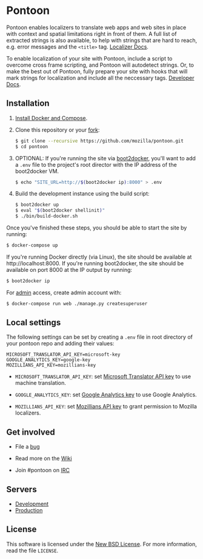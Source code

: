 Pontoon
=======
Pontoon enables localizers to translate web apps and web sites in place with context and spatial limitations right in front of them. A full list of extracted strings is also available, to help with strings that are hard to reach, e.g. error messages and the `<title>` tag. [Localizer Docs](https://developer.mozilla.org/en-US/docs/Localizing_with_Pontoon).

To enable localization of your site with Pontoon, include a script to overcome cross frame scripting, and Pontoon will autodetect strings. Or, to make the best out of Pontoon, fully prepare your site with hooks that will mark strings for localization and include all the neccessary tags. [Developer Docs](https://developer.mozilla.org/en-US/docs/Implementing_Pontoon_Mozilla).


Installation
------------
1. [Install Docker and Compose](https://docs.docker.com/compose/install/).

2. Clone this repository or your [fork](http://help.github.com/fork-a-repo/):

   ```sh
   $ git clone --recursive https://github.com/mozilla/pontoon.git
   $ cd pontoon
   ```

3. OPTIONAL: If you're running the site via [boot2docker](http://boot2docker.io/),
you'll want to add a `.env` file to the project's root director with the IP
address of the boot2docker VM.

   ```sh
   $ echo "SITE_URL=http://$(boot2docker ip):8000" > .env
   ```

4. Build the development instance using the build script:

   ```sh
   $ boot2docker up
   $ eval "$(boot2docker shellinit)"
   $ ./bin/build-docker.sh
   ```

Once you've finished these steps, you should be able to start the site by
running:

```sh
$ docker-compose up
```

If you're running Docker directly (via Linux), the site should be available at
http://localhost:8000. If you're running boot2docker, the site should be
available on port 8000 at the IP output by running:

```sh
$ boot2docker ip
```

For [admin](http://localhost:8000/admin/) access, create admin account with:

```sh
$ docker-compose run web ./manage.py createsuperuser
```


Local settings
--------------
The following settings can be set by creating a `.env` file in root directory of
your pontoon repo and adding their values:

```
MICROSOFT_TRANSLATOR_API_KEY=microsoft-key
GOOGLE_ANALYTICS_KEY=google-key
MOZILLIANS_API_KEY=mozillians-key
```

* `MICROSOFT_TRANSLATOR_API_KEY`: set [Microsoft Translator API key](http://msdn.microsoft.com/en-us/library/hh454950) to use machine translation.

* `GOOGLE_ANALYTICS_KEY`: set [Google Analytics key](https://www.google.com/analytics/) to use Google Analytics.

* `MOZILLIANS_API_KEY`: set [Mozillians API key](https://wiki.mozilla.org/Mozillians/API-Specification) to grant permission to Mozilla localizers.


Get involved
------------
* File a [bug](https://bugzilla.mozilla.org/enter_bug.cgi?product=Webtools&component=Pontoon&rep_platform=all&op_sys=all)

* Read more on the [Wiki](https://github.com/mozilla/pontoon/wiki)

* Join #pontoon on [IRC](https://cbe001.chat.mibbit.com/?url=irc%3A%2F%2Firc.mozilla.org%2Fpontoon)


Servers
-------
* [Development](https://pontoon-dev.allizom.org/)
* [Production](https://pontoon.mozilla.org/)


License
-------
This software is licensed under the [New BSD License](http://creativecommons.org/licenses/BSD/). For more information, read the file `LICENSE`.

